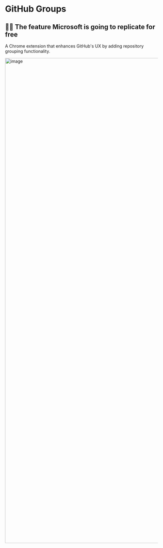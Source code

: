 # GitHub Groups
## 🤷‍♂️ The feature Microsoft is going to replicate for free

A Chrome extension that enhances GitHub's UX by adding repository grouping functionality.

<img width="1599" alt="image" src="https://github.com/user-attachments/assets/d365a0bc-2ba5-4666-afbb-d16a1e00ae81" />
